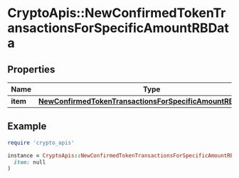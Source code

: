 # CryptoApis::NewConfirmedTokenTransactionsForSpecificAmountRBData

## Properties

| Name | Type | Description | Notes |
| ---- | ---- | ----------- | ----- |
| **item** | [**NewConfirmedTokenTransactionsForSpecificAmountRBDataItem**](NewConfirmedTokenTransactionsForSpecificAmountRBDataItem.md) |  |  |

## Example

```ruby
require 'crypto_apis'

instance = CryptoApis::NewConfirmedTokenTransactionsForSpecificAmountRBData.new(
  item: null
)
```

